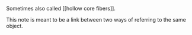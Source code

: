 Sometimes also called [[hollow core fibers]]. 

This note is meant to be a link between two ways of referring to the same object. 
